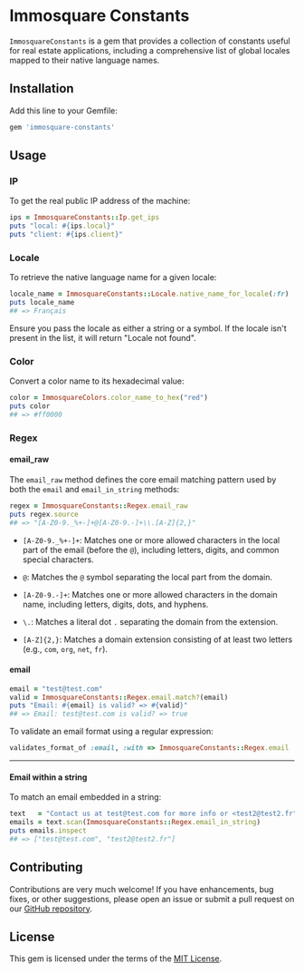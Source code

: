 # Immosquare Constants

`ImmosquareConstants` is a gem that provides a collection of constants useful for real estate applications, including a comprehensive list of global locales mapped to their native language names.

## Installation

Add this line to your Gemfile:

```ruby
gem 'immosquare-constants'
```

## Usage

### IP

To get the real public IP address of the machine:

```ruby
ips = ImmosquareConstants::Ip.get_ips
puts "local: #{ips.local}"
puts "client: #{ips.client}"
```



### Locale

To retrieve the native language name for a given locale:

```ruby
locale_name = ImmosquareConstants::Locale.native_name_for_locale(:fr)
puts locale_name
## => Français
```

Ensure you pass the locale as either a string or a symbol. If the locale isn't present in the list, it will return "Locale not found".


### Color

Convert a color name to its hexadecimal value:

```ruby
color = ImmosquareColors.color_name_to_hex("red")
puts color
## => #ff0000
```

### Regex

#### email_raw
The `email_raw` method defines the core email matching pattern used by both the `email` and `email_in_string` methods:

```ruby
regex = ImmosquareConstants::Regex.email_raw
puts regex.source
## => "[A-Z0-9._%+-]+@[A-Z0-9.-]+\\.[A-Z]{2,}"
```


- `[A-Z0-9._%+-]+`: Matches one or more allowed characters in the local part of the email (before the `@`), including letters, digits, and common special characters.

- `@`: Matches the `@` symbol separating the local part from the domain.

- `[A-Z0-9.-]+`: Matches one or more allowed characters in the domain name, including letters, digits, dots, and hyphens.

- `\.`: Matches a literal dot `.` separating the domain from the extension.

- `[A-Z]{2,}`: Matches a domain extension consisting of at least two letters (e.g., `com`, `org`, `net`, `fr`).

#### email

```ruby
email = "test@test.com"
valid = ImmosquareConstants::Regex.email.match?(email)
puts "Email: #{email} is valid? => #{valid}"
## => Email: test@test.com is valid? => true
```

To validate an email format using a regular expression:

```ruby
validates_format_of :email, :with => ImmosquareConstants::Regex.email
```

---

#### Email within a string
To match an email embedded in a string:

```ruby
text   = "Contact us at test@test.com for more info or <test2@test2.fr"
emails = text.scan(ImmosquareConstants::Regex.email_in_string)
puts emails.inspect
## => ["test@test.com", "test2@test2.fr"]
```




## Contributing

Contributions are very much welcome! If you have enhancements, bug fixes, or other suggestions, please open an issue or submit a pull request on our [GitHub repository](https://github.com/immosquare/immosquare-constants).

## License

This gem is licensed under the terms of the [MIT License](https://opensource.org/licenses/MIT).
